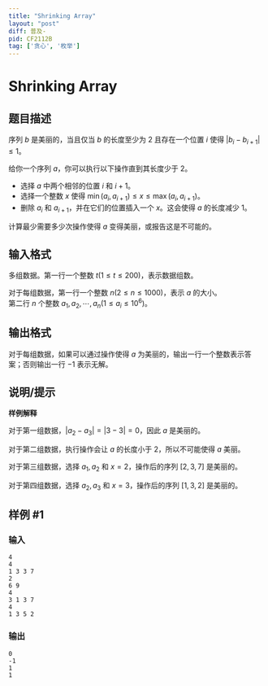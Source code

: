 ```yaml
---
title: "Shrinking Array"
layout: "post"
diff: 普及-
pid: CF2112B
tag: ['贪心', '枚举']
---
```


# Shrinking Array

## 题目描述

序列 $b$ 是美丽的，当且仅当 $b$ 的长度至少为 $2$ 且存在一个位置 $i$ 使得 $\vert b_i-b_{i+1}\vert\le 1$。 

给你一个序列 $a$，你可以执行以下操作直到其长度少于 $2$。
- 选择 $a$ 中两个相邻的位置 $i$ 和 $i+1$。
- 选择一个整数 $x$ 使得 $\min(a_i,a_{i+1})\le x\le \max(a_i,a_{i+1})$。
- 删除 $a_i$ 和 $a_{i+1}$，并在它们的位置插入一个 $x$。这会使得 $a$ 的长度减少 $1$。

计算最少需要多少次操作使得 $a$ 变得美丽，或报告这是不可能的。

## 输入格式

多组数据。第一行一个整数 $t(1\le t\le 200)$，表示数据组数。

对于每组数据，第一行一个整数 $n(2\le n\le 1000)$，表示 $a$ 的大小。\
第二行 $n$ 个整数 $a_1,a_2,\cdots,a_n(1\le a_i\le 10^6)$。

## 输出格式

对于每组数据，如果可以通过操作使得 $a$ 为美丽的，输出一行一个整数表示答案；否则输出一行 $-1$ 表示无解。

## 说明/提示

**样例解释**

对于第一组数据，$\vert a_2-a_3\vert=\vert 3-3\vert=0$，因此 $a$ 是美丽的。

对于第二组数据，执行操作会让 $a$ 的长度小于 $2$，所以不可能使得 $a$ 美丽。

对于第三组数据，选择 $a_1,a_2$ 和 $x=2$，操作后的序列 $[2,3,7]$ 是美丽的。

对于第四组数据，选择 $a_2,a_3$ 和 $x=3$，操作后的序列 $[1,3,2]$ 是美丽的。


## 样例 #1

### 输入

```
4
4
1 3 3 7
2
6 9
4
3 1 3 7
4
1 3 5 2
```

### 输出

```
0
-1
1
1
```

